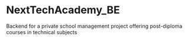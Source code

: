 # NextTechAcademy_BE
Backend for a private school management project offering post-diploma courses in technical subjects
